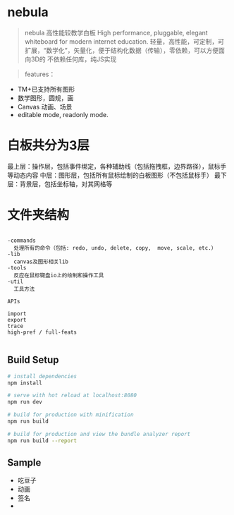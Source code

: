 # nebula

> nebula 高性能较教学白板
> High performance, pluggable, elegant whiteboard for modern internet education.
> 轻量，高性能，可定制，可扩展，“数学化”，矢量化，便于结构化数据（传输），零依赖，可以方便面向3D的
> 不依赖任何库，纯JS实现


> features：
* TM+已支持所有图形
* 数学图形，圆规，画
* Canvas 动画、场景
* editable mode, readonly mode.
>

# 白板共分为3层

最上层：操作层，包括事件绑定，各种辅助线（包括拖拽框，边界路径），鼠标手等动态内容
中层：图形层，包括所有鼠标绘制的白板图形（不包括鼠标手）
最下层：背景层，包括坐标轴，对其网格等

# 文件夹结构
```

```
```
-commands
  处理所有的命令（包括: redo, undo, delete, copy,  move, scale, etc.）
-lib
  canvas及图形相关lib
-tools
  反应在鼠标键盘io上的绘制和操作工具
-util
  工具方法
```
```
APIs

import
export
trace
high-pref / full-feats


```

## Build Setup

``` bash
# install dependencies
npm install

# serve with hot reload at localhost:8080
npm run dev

# build for production with minification
npm run build

# build for production and view the bundle analyzer report
npm run build --report
```

## Sample

* 吃豆子
* 动画
* 签名
*

